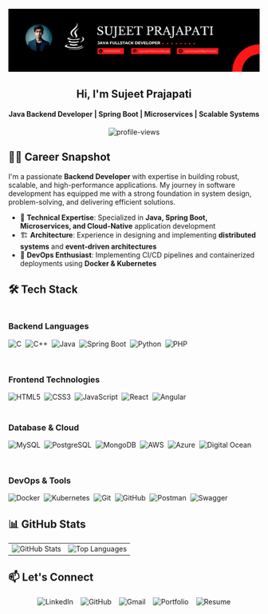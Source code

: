 <p align="center">
    <img src="https://github.com/sujeet-dev-io/sujeet-dev-io/blob/main/Sujeet%20Banner.jpg" alt="banner" />
</p>

<h2 align="center">Hi, I'm Sujeet Prajapati</h2>
<h4 align="center">Java Backend Developer | Spring Boot | Microservices | Scalable Systems</h4>

<p align="center">
    <img src="https://komarev.com/ghpvc/?username=sujeet-dev-io&label=Profile%20views&color=0e75b6&style=flat" alt="profile-views" />
</p>

## 👨‍💻 Career Snapshot

I'm a passionate **Backend Developer** with expertise in building robust, scalable, and high-performance applications. My journey in software development has equipped me with a strong foundation in system design, problem-solving, and delivering efficient solutions.

- 🔧 **Technical Expertise**: Specialized in **Java, Spring Boot, Microservices, and Cloud-Native** application development
- 🏗️ **Architecture**: Experience in designing and implementing **distributed systems** and **event-driven architectures**
- 🚀 **DevOps Enthusiast**: Implementing CI/CD pipelines and containerized deployments using **Docker & Kubernetes**

## 🛠️ Tech Stack

<div style="display: flex; flex-wrap: wrap; gap: 30px; justify-content: space-between; margin: 20px 0;">

<div style="flex: 1; min-width: 250px;">
<h3>Backend Languages</h3>
<div style="display: flex; flex-wrap: wrap; gap: 8px;">
    <img src="https://img.shields.io/badge/C-00599C?style=flat&logo=c&logoColor=white" alt="C" />
    <img src="https://img.shields.io/badge/C%2B%2B-00599C?style=flat&logo=c%2B%2B&logoColor=white" alt="C++" />
    <img src="https://img.shields.io/badge/Java-ED8B00?style=flat&logo=openjdk&logoColor=white" alt="Java" />
    <img src="https://img.shields.io/badge/Spring%20Boot-6DB33F?style=flat&logo=springboot" alt="Spring Boot" />
    <img src="https://img.shields.io/badge/Python-3776AB?style=flat&logo=python&logoColor=white" alt="Python" />
    <img src="https://img.shields.io/badge/PHP-777BB4?style=flat&logo=php&logoColor=white" alt="PHP" />
</div>
</div>

<div style="flex: 1; min-width: 250px;">
<h3>Frontend Technologies</h3>
<div style="display: flex; flex-wrap: wrap; gap: 8px;">
    <img src="https://img.shields.io/badge/HTML5-E34F26?style=flat&logo=html5&logoColor=white" alt="HTML5" />
    <img src="https://img.shields.io/badge/CSS3-1572B6?style=flat&logo=css3&logoColor=white" alt="CSS3" />
    <img src="https://img.shields.io/badge/JavaScript-F7DF1E?style=flat&logo=javascript&logoColor=black" alt="JavaScript" />
    <img src="https://img.shields.io/badge/React-20232A?style=flat&logo=react" alt="React" />
    <img src="https://img.shields.io/badge/Angular-DD0031?style=flat&logo=angular&logoColor=white" alt="Angular" />
</div>
</div>

</div>

<div style="display: flex; flex-wrap: wrap; gap: 30px; justify-content: space-between; margin: 20px 0;">

<div style="flex: 1; min-width: 250px;">
<h3>Database & Cloud</h3>
<div style="display: flex; flex-wrap: wrap; gap: 8px;">
    <img src="https://img.shields.io/badge/MySQL-4479A1?style=flat&logo=mysql" alt="MySQL" />
    <img src="https://img.shields.io/badge/PostgreSQL-336791?style=flat&logo=postgresql" alt="PostgreSQL" />
    <img src="https://img.shields.io/badge/MongoDB-4EA94B?style=flat&logo=mongodb" alt="MongoDB" />
    <img src="https://img.shields.io/badge/AWS-232F3E?style=flat&logo=amazon-aws" alt="AWS" />
    <img src="https://img.shields.io/badge/Azure-0089D6?style=flat&logo=microsoft-azure" alt="Azure" />
    <img src="https://img.shields.io/badge/Digital%20Ocean-0080FF?style=flat&logo=digitalocean" alt="Digital Ocean" />
</div>
</div>

<div style="flex: 1; min-width: 250px;">
<h3>DevOps & Tools</h3>
<div style="display: flex; flex-wrap: wrap; gap: 8px;">
    <img src="https://img.shields.io/badge/Docker-2496ED?style=flat&logo=docker" alt="Docker" />
    <img src="https://img.shields.io/badge/Kubernetes-326CE5?style=flat&logo=kubernetes" alt="Kubernetes" />
    <img src="https://img.shields.io/badge/Git-F05032?style=flat&logo=git" alt="Git" />
    <img src="https://img.shields.io/badge/GitHub-181717?style=flat&logo=github" alt="GitHub" />
    <img src="https://img.shields.io/badge/Postman-FF6C37?style=flat&logo=postman" alt="Postman" />
    <img src="https://img.shields.io/badge/Swagger-85EA2D?style=flat&logo=swagger" alt="Swagger" />
</div>
</div>

</div>

## 📊 GitHub Stats

 <div align="center">
<!--     <table>
        <tr>
            <td>
                <img src="https://github-readme-stats.vercel.app/api?username=sujeet-dev-io&show_icons=true&theme=radical" alt="GitHub Stats" />
            </td>
            <td>
                <img src="https://github-readme-stats.vercel.app/api/top-langs/?username=sujeet-dev-io&layout=compact&theme=radical" alt="Top Languages" />
            </td>
        </tr>
    </table> -->
    <table>
    <tr>
      <td>
        <img src="https://github-readme-stats.vercel.app/api?username=sujeet-dev-io&show_icons=true&theme=radical&include_all_commits=true&count_private=true" alt="GitHub Stats" />
      </td>
      <td>
        <img src="https://github-readme-stats.vercel.app/api/top-langs/?username=sujeet-dev-io&layout=compact&theme=radical&hide=javascript,html,css,dockerfile,freemarker" alt="Top Languages" />
      </td>
    </tr>
  </table>
  
</div>

## 📫 Let's Connect

<div style="display: flex; flex-wrap: wrap; gap: 15px; justify-content: center; margin: 20px 0;">
    <a href="https://www.linkedin.com/in/sujeet-prajapati-145b2624a/" target="_blank" style="text-decoration: none;">
        <img src="https://img.shields.io/badge/LinkedIn-0077B5?style=for-the-badge&logo=linkedin&logoColor=white" alt="LinkedIn" />
    </a>
    <a href="https://github.com/sujeet-dev-io" target="_blank" style="text-decoration: none;">
        <img src="https://img.shields.io/badge/GitHub-100000?style=for-the-badge&logo=github&logoColor=white" alt="GitHub" />
    </a>
    <a href="mailto:sujeetprajap02@gmail.com" style="text-decoration: none;">
        <img src="https://img.shields.io/badge/Gmail-D14836?style=for-the-badge&logo=gmail&logoColor=white" alt="Gmail" />
    </a>
    <a href="https://sujeetportfolios.netlify.app/" target="_blank" style="text-decoration: none;">
        <img src="https://img.shields.io/badge/Portfolio-000000?style=for-the-badge&logo=about.me&logoColor=white" alt="Portfolio" />
    </a>
    <a href="https://app.luminpdf.com/viewer/681a4358083ad7d7c6b37c22" target="_blank" style="text-decoration: none;">
        <img src="https://img.shields.io/badge/Resume-4285F4?style=for-the-badge&logo=google-drive&logoColor=white" alt="Resume" />
    </a>
</div>
